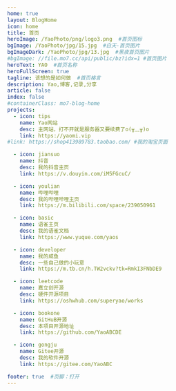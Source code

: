 ```yaml
---
home: true
layout: BlogHome
icon: home
title: 首页
heroImage: /YaoPhoto/png/logo3.png  #首页图标
bgImage: /YaoPhoto/jpg/15.jpg  #白天-首页图片
bgImageDark: /YaoPhoto/jpg/13.jpg  #黑夜首页图片
#bgImage: //file.mo7.cc/api/public/bz?idx=1 #首页图片
heroText: YAO  #首页名称
heroFullScreen: true
tagline: 该想的是如何做  #首页格言
description: Yao,博客,记录,分享
article: false
index: false
#containerClass: mo7-blog-home
projects:
  - icon: tips
    name: Yao网站
    desc: 主网站，打不开就是服务器又要续费了o(╥﹏╥)o
    link: https://yaomi.vip
#link: https://shop413989783.taobao.com/ #我的淘宝页面

  - icon: jiansuo
    name: 抖音
    desc: 我的抖音主页
    link: https://v.douyin.com/iM5FGcuC/

  - icon: youlian
    name: 哔哩哔哩
    desc: 我的哔哩哔哩主页
    link: https://m.bilibili.com/space/239050961

  - icon: basic
    name: 语雀主页
    desc: 我的语雀文档
    link: https://www.yuque.com/yaos

  - icon: developer
    name: 我的咸鱼
    desc: 一些自己做的小玩意
    link: https://m.tb.cn/h.TW2vckv?tk=RmkI3FNbDE9

  - icon: leetcode
    name: 嘉立创开源
    desc: 硬件开源项目
    link: https://oshwhub.com/superyao/works

  - icon: bookone
    name: GitHuB开源
    desc: 本项目开源地址
    link: https://github.com/YaoABCDE

  - icon: gongju
    name: Gitee开源
    desc: 我的软件开源
    link: https://gitee.com/YaoABC

footer: true  #页脚：打开
---
```


<!--
  - icon: jiansuo
    name: 站点地图
    desc: 本站全部文章索引
    link: /posts/catalog.html

  - icon: youlian
    name: 友情链接
    desc: 欢迎交换友情链接
    link: /favorite/links/friend

  - icon: basic
    name: 小白的编程入门
    desc: 可能是最好的零基础入门教程
    link: /developer/basic/

  - icon: boke
    name: 博客美化教程
    desc: 记录本站搭建的全过程，适合小白阅读。
    link: /tutorial/vuepress-hope/

  - icon: developer
    name: 墨七的编程笔记
    desc: 作为一名开发者，我觉得这是很酷。
    link: /developer/

  - icon: leetcode
    name: LeetCode
    desc: 没事刷一刷算法，预防老年痴呆。
    link: /leetcode/

  - icon: bookone
    name: 教程
    desc: 墨七编写的一些教程
    link: /tutorial/

  - icon: gongju
    name: 工具分享
    desc: 好用的工具推荐
    link: /tools/

  - icon: tips
    name: 小技巧
    desc: 生活和工作技巧的一些总结
    link: /tips/

  - icon: liuyan
    name: 留言板
    desc: '留下一些你想说的话。'
    link: /about/guestbook

  - icon: jiaocheng
    name: OtterTrade 文档站
    desc: 做最好用的的量化平台。
    link: /posts/ot-doc_ready.html -->
